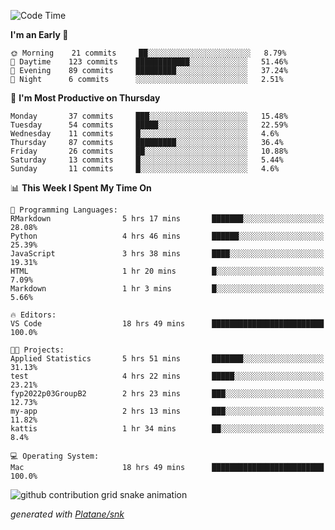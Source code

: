 <!--START_SECTION:waka-->
![Code Time](http://img.shields.io/badge/Code%20Time-79%20hrs%2026%20mins-blue)

**I'm an Early 🐤** 

```text
🌞 Morning    21 commits     ██░░░░░░░░░░░░░░░░░░░░░░░   8.79% 
🌆 Daytime    123 commits    ████████████░░░░░░░░░░░░░   51.46% 
🌃 Evening    89 commits     █████████░░░░░░░░░░░░░░░░   37.24% 
🌙 Night      6 commits      ░░░░░░░░░░░░░░░░░░░░░░░░░   2.51%

```
📅 **I'm Most Productive on Thursday** 

```text
Monday       37 commits     ███░░░░░░░░░░░░░░░░░░░░░░   15.48% 
Tuesday      54 commits     █████░░░░░░░░░░░░░░░░░░░░   22.59% 
Wednesday    11 commits     █░░░░░░░░░░░░░░░░░░░░░░░░   4.6% 
Thursday     87 commits     █████████░░░░░░░░░░░░░░░░   36.4% 
Friday       26 commits     ██░░░░░░░░░░░░░░░░░░░░░░░   10.88% 
Saturday     13 commits     █░░░░░░░░░░░░░░░░░░░░░░░░   5.44% 
Sunday       11 commits     █░░░░░░░░░░░░░░░░░░░░░░░░   4.6%

```


📊 **This Week I Spent My Time On** 

```text
💬 Programming Languages: 
RMarkdown                5 hrs 17 mins       ███████░░░░░░░░░░░░░░░░░░   28.08% 
Python                   4 hrs 46 mins       ██████░░░░░░░░░░░░░░░░░░░   25.39% 
JavaScript               3 hrs 38 mins       ████░░░░░░░░░░░░░░░░░░░░░   19.31% 
HTML                     1 hr 20 mins        █░░░░░░░░░░░░░░░░░░░░░░░░   7.09% 
Markdown                 1 hr 3 mins         █░░░░░░░░░░░░░░░░░░░░░░░░   5.66%

🔥 Editors: 
VS Code                  18 hrs 49 mins      █████████████████████████   100.0%

🐱‍💻 Projects: 
Applied Statistics       5 hrs 51 mins       ███████░░░░░░░░░░░░░░░░░░   31.13% 
test                     4 hrs 22 mins       █████░░░░░░░░░░░░░░░░░░░░   23.21% 
fyp2022p03GroupB2        2 hrs 23 mins       ███░░░░░░░░░░░░░░░░░░░░░░   12.73% 
my-app                   2 hrs 13 mins       ███░░░░░░░░░░░░░░░░░░░░░░   11.82% 
kattis                   1 hr 34 mins        ██░░░░░░░░░░░░░░░░░░░░░░░   8.4%

💻 Operating System: 
Mac                      18 hrs 49 mins      █████████████████████████   100.0%

```


<!--END_SECTION:waka-->


<!--Snake Game-->
![github contribution grid snake animation](https://raw.githubusercontent.com/viggo-gascou/viggo-gascou/output/github-contribution-grid-snake.svg)

_generated with [Platane/snk](https://github.com/Platane/snk)_
<!--Snake Game-->

